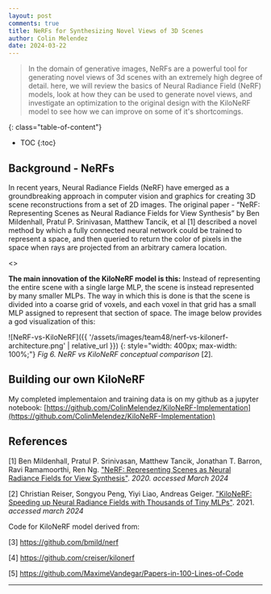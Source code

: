 ```yaml
---
layout: post
comments: true
title: NeRFs for Synthesizing Novel Views of 3D Scenes
author: Colin Melendez
date: 2024-03-22
---
```



> In the domain of generative images, NeRFs are a powerful tool for generating novel views of 3d scenes with an extremely high degree of detail. here, we will review the basics of Neural Radiance Field (NeRF) models, look at how they can be used to generate novel views, and investigate an optimization to the original design with the KiloNeRF model to see how we can improve on some of it's shortcomings.


<!--more-->
{: class="table-of-content"}
* TOC
{:toc}

## Background - NeRFs

In recent years, Neural Radiance Fields (NeRF) have emerged as a groundbreaking approach in computer vision and graphics for creating 3D scene reconstructions from a set of 2D images. The original paper - “NeRF: Representing Scenes as Neural Radiance Fields for View Synthesis” by Ben Mildenhall, Pratul P. Srinivasan, Matthew Tancik, et al [1] described a novel method by which a fully connected neural network could be trained to represent a space, and then queried to return the color of pixels in the space when rays are projected from an arbitrary camera location. 

<>

**The main innovation of the KiloNeRF model is this:**
 Instead of representing the entire scene with a single large MLP, the scene is instead represented by many smaller MLPs. The way in which this is done is that the scene is divided into a coarse grid of voxels, and each voxel in that grid has a small MLP assigned to represent that section of space. The image below provides a god visualization of this:

![NeRF-vs-KiloNeRF]({{ '/assets/images/team48/nerf-vs-kilonerf-architecture.png' | relative_url }})
{: style="width: 400px; max-width: 100%;"}
*Fig 6. NeRF vs KiloNeRF conceptual comparison* [2].


## Building our own KiloNeRF

My completed implementaion and training data is on my github as a jupyter notebook: [https://github.com/ColinMelendez/KiloNeRF-Implementation](https://github.com/ColinMelendez/KiloNeRF-Implementation)


## References

[1] Ben Mildenhall, Pratul P. Srinivasan, Matthew Tancik, Jonathan T. Barron, Ravi Ramamoorthi, Ren Ng. ["NeRF: Representing Scenes as Neural Radiance Fields for View Synthesis"](https://arxiv.org/abs/2003.08934). *2020. accessed March 2024*

[2] Christian Reiser, Songyou Peng, Yiyi Liao, Andreas Geiger. ["KiloNeRF: Speeding up Neural Radiance Fields with Thousands of Tiny MLPs"](https://arxiv.org/abs/2103.13744). 2021. *accessed march 2024*

Code for KiloNeRF model derived from:

[3] https://github.com/bmild/nerf

[4] https://github.com/creiser/kilonerf

[5] https://github.com/MaximeVandegar/Papers-in-100-Lines-of-Code

---
